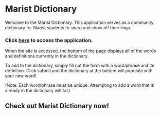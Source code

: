 # Marist Dictionary

Welcome to the Marist Dictionary. This application serves as a community dictionary for Marist students to share and show off their lingo. 

### Click [here](http://maristdictionary.mybluemix.net/) to access the application.

When the site is accessed, the bottom of the page displays all of the words and definitions currently in the dictionary.

To add to the dictionary, simply fill out the form with a word/phrase and its definition. Click submit and the dictionary at the bottom will populate with your new word!

(Note: Each word/phrase must be unique. Attempting to add a word that is already in the dictionary will fail)

## Check out Marist Dictionary now!
